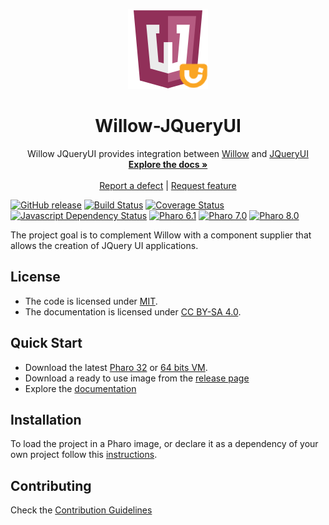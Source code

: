 <p align="center"><img src="assets/logos/128x128.png">
 <h1 align="center">Willow-JQueryUI</h1>
  <p align="center">
    Willow JQueryUI provides integration between <a href="https://github.com/ba-st/Willow">Willow</a> and <a href="http://jqueryui.com/">JQueryUI</a>
    <br>
    <a href="docs/"><strong>Explore the docs »</strong></a>
    <br>
    <br>
    <a href="https://github.com/ba-st/Willow-JQueryUI/issues/new?labels=Type%3A+Defect">Report a defect</a>
    |
    <a href="https://github.com/ba-st/Willow-JQueryUI/issues/new?labels=Type%3A+Feature">Request feature</a>
  </p>
</p>

[![GitHub release](https://img.shields.io/github/release/ba-st/Willow-JQueryUI.svg)](https://github.com/ba-st/Willow-JQueryUI/releases/latest)
[![Build Status](https://github.com/ba-st/Willow-JQueryUI/workflows/Build/badge.svg?branch=release-candidate)](https://github.com/ba-st/Willow-JQueryUI/actions?query=workflow%3ABuild)
[![Coverage Status](https://codecov.io/github/ba-st/Willow-JQueryUI/coverage.svg?branch=release-candidate)](https://codecov.io/gh/ba-st/Willow-JQueryUI/branch/release-candidate)
[![Javascript Dependency Status](https://david-dm.org/ba-st/Willow-JQueryUI.svg)](https://david-dm.org/ba-st/Willow-JQueryUI)
[![Pharo 6.1](https://img.shields.io/badge/Pharo-6.1-informational)](https://pharo.org)
[![Pharo 7.0](https://img.shields.io/badge/Pharo-7.0-informational)](https://pharo.org)
[![Pharo 8.0](https://img.shields.io/badge/Pharo-8.0-informational)](https://pharo.org)

The project goal is to complement Willow with a component supplier that allows the creation of JQuery UI applications.

## License
- The code is licensed under [MIT](LICENSE).
- The documentation is licensed under [CC BY-SA 4.0](http://creativecommons.org/licenses/by-sa/4.0/).

## Quick Start

- Download the latest [Pharo 32](https://get.pharo.org/) or [64 bits VM](https://get.pharo.org/64/).
- Download a ready to use image from the [release page](https://github.com/ba-st/Willow-JQueryUI/releases/latest)
- Explore the [documentation](docs/)

## Installation

To load the project in a Pharo image, or declare it as a dependency of your own project follow this [instructions](docs/Installation.md).

## Contributing

Check the [Contribution Guidelines](CONTRIBUTING.md)
